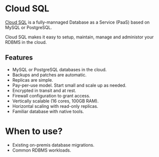 # Cloud SQL

[Cloud SQL](https://cloud.google.com/sql/docs/) is a fully-mannaged Database as a Service (PaaS) based on MySQL or PostgreSQL.

Cloud SQL makes it easy to setup, maintain, manage and administor your RDBMS in the cloud.

## Features

* MySQL or PostgreSQL databases in the cloud.
* Backups and patches are automatic.
* Replicas are simple.
* Pay-per-use model. Start small and scale up as needed.
* Encrypted in transit and at rest.
* Firewall configuration to grant access.
* Vertically scalable (16 cores, 100GB RAM).
* Horizontal scaling with read-only replicas.
* Familiar database with native tools.

# When to use?

* Existing on-premis database migrations.
* Common RDBMS workloads.